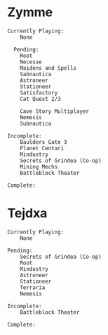 
# Zymme

	Currently Playing:
		None
	
	  Pending:
		Root
		Necesse
		Maidens and Spells
		Sabnautica
		Astroneer
		Stationeer
		Satisfactory
		Cat Quest 2/3
	
		Cave Story Multiplayer
		Nemesis
		Subnautica
	
	Incomplete:
		Baulders Gate 3
		Planet Centari
		Mindustry
		Secrets of Grindea (Co-op)
		Mining Mechs
		Battleblock Theater
	
	Complete:
		
# Tejdxa

	Currently Playing:
		None
	
	Pending:
		Secrets of Grindea (Co-op)
		Root
		Mindustry
		Astroneer
		Stationeer
		Terraria
		Nemesis
	
	Incomplete:
		Battleblock Theater
	
	Complete:
		